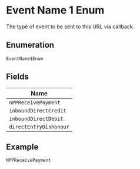 
# Event Name 1 Enum

The type of event to be sent to this URL via callback.

## Enumeration

`EventName1Enum`

## Fields

| Name |
|  --- |
| `nPPReceivePayment` |
| `inboundDirectCredit` |
| `inboundDirectDebit` |
| `directEntryDishonour` |

## Example

```
NPPReceivePayment
```

